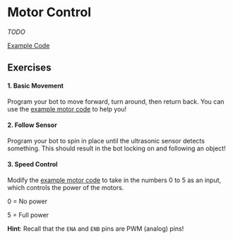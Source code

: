 # Motor Control

*TODO*

[Example Code](./motor_example.ino)

## Exercises

#### 1. Basic Movement

Program your bot to move forward, turn around, then return back. You can use the [example motor code](./motor_example.ino) to help you!

#### 2. Follow Sensor

Program your bot to spin in place until the ultrasonic sensor detects something. This should result in the bot locking on and following an object!

#### 3. Speed Control

Modify the [example motor code](./motor_example.ino) to take in the numbers 0 to 5 as an input, which controls the power of the motors.

0 = No power

5 = Full power

**Hint**: Recall that the `ENA` and `ENB` pins are PWM (analog) pins!